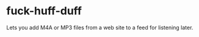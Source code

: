 fuck-huff-duff
==============

Lets you add M4A or MP3 files from a web site to a feed for listening later.